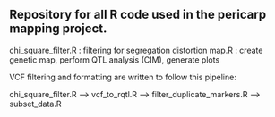 Repository for all R code used in the pericarp mapping project.
-
chi_square_filter.R : filtering for segregation distortion
map.R : create genetic map, perform QTL analysis (CIM), generate plots


VCF filtering and formatting are written to follow this pipeline:

chi_square_filter.R --> vcf_to_rqtl.R --> filter_duplicate_markers.R --> subset_data.R
